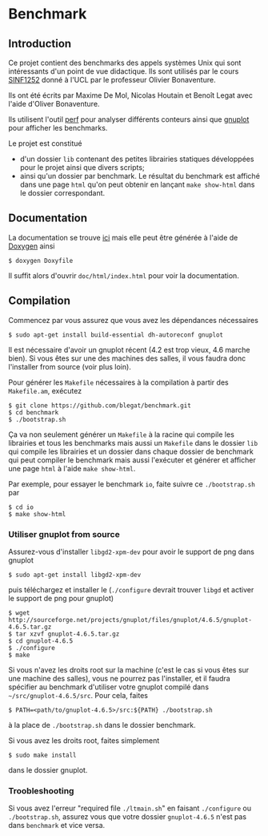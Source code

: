 # Benchmark

## Introduction
Ce projet contient des benchmarks des appels systèmes Unix qui sont
intéressants d'un point de vue didactique.
Ils sont utilisés par le cours [SINF1252](http://sinf1252.info.ucl.ac.be/)
donné à l'UCL par le professeur Olivier Bonaventure.

Ils ont été écrits par Maxime De Mol, Nicolas Houtain et Benoît Legat
avec l'aide d'Oliver Bonaventure.

Ils utilisent l'outil
[perf](https://perf.wiki.kernel.org/index.php/Main_Page)
pour analyser différents conteurs ainsi que
[gnuplot](http://www.gnuplot.info/)
pour afficher les benchmarks.

Le projet est constitué
* d'un dossier `lib` contenant des petites librairies
  statiques développées pour le projet ainsi que divers scripts;
* ainsi qu'un dossier par benchmark.
  Le résultat du benchmark est affiché dans une page `html`
  qu'on peut obtenir en lançant `make show-html` dans le dossier correspondant.

## Documentation
La documentation se trouve
[ici](http://blegat.github.io/benchmark/index.html)
mais elle peut être générée à l'aide de
[Doxygen](http://www.stack.nl/~dimitri/doxygen/)
ainsi

    $ doxygen Doxyfile
Il suffit alors d'ouvrir `doc/html/index.html` pour voir la documentation.

## Compilation
Commencez par vous assurez que vous avez les dépendances nécessaires

    $ sudo apt-get install build-essential dh-autoreconf gnuplot

Il est nécessaire d'avoir un gnuplot récent (4.2 est trop vieux, 4.6 marche bien).
Si vous êtes sur une des machines des salles, il vous faudra donc l'installer from source (voir plus loin).

Pour générer les `Makefile` nécessaires à la compilation à partir
des `Makefile.am`, exécutez

    $ git clone https://github.com/blegat/benchmark.git
    $ cd benchmark
    $ ./bootstrap.sh

Ça va non seulement générer un `Makefile` à la racine qui compile
les librairies et tous les benchmarks mais aussi un `Makefile` dans
le dossier `lib` qui compile les librairies et un dossier dans
chaque dossier de benchmark qui peut compiler le benchmark mais aussi
l'exécuter et générer et afficher une page `html` à l'aide `make show-html`.

Par exemple, pour essayer le benchmark `io`, faite suivre ce `./bootstrap.sh`
par

    $ cd io
    $ make show-html

### Utiliser gnuplot from source

Assurez-vous d'installer `libgd2-xpm-dev` pour avoir le support de png dans gnuplot

    $ sudo apt-get install libgd2-xpm-dev

puis téléchargez et installer le
(`./configure` devrait trouver `libgd` et activer le support de png pour gnuplot)

    $ wget http://sourceforge.net/projects/gnuplot/files/gnuplot/4.6.5/gnuplot-4.6.5.tar.gz
    $ tar xzvf gnuplot-4.6.5.tar.gz
    $ cd gnuplot-4.6.5
    $ ./configure
    $ make

Si vous n'avez les droits root sur la machine
(c'est le cas si vous êtes sur une machine des salles), vous ne pourrez pas l'installer,
et il faudra spécifier au benchmark d'utiliser votre gnuplot compilé dans `~/src/gnuplot-4.6.5/src`.
Pour cela, faites

    $ PATH=<path/to/gnuplot-4.6.5>/src:${PATH} ./bootstrap.sh

à la place de `./bootstrap.sh` dans le dossier benchmark.

Si vous avez les droits root, faites simplement

    $ sudo make install

dans le dossier gnuplot.


### Troobleshooting

Si vous avez l'erreur "required file `./ltmain.sh`" en faisant `./configure` ou `./bootstrap.sh`,
assurez vous que votre dossier `gnuplot-4.6.5` n'est pas dans `benchmark` et vice versa.
